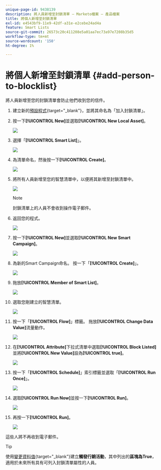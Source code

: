 ```yaml
---
unique-page-id: 9438139
description: 將人員新增至封鎖清單 — Marketo檔案 — 產品檔案
title: 將個人新增至封鎖清單
exl-id: e4543bf9-11e9-42df-a31e-e2cebe24ad4a
feature: Smart Lists
source-git-commit: 26573c20c411208e5a01aa7ec73a97e7208b35d5
workflow-type: tm+mt
source-wordcount: '150'
ht-degree: 1%

---
```


# 將個人新增至封鎖清單 {#add-person-to-blocklist}

將人員新增至您的封鎖清單會防止他們收到您的信件。

1. 建立新的[預設程式](/help/marketo/product-docs/core-marketo-concepts/programs/creating-programs/create-a-program.md){target="_blank"}，並將其命名為「加入封鎖清單」。

1. 按一下&#x200B;**[!UICONTROL New]**&#x200B;並選取&#x200B;**[!UICONTROL New Local Asset]**。

   ![](assets/add-person-to-blocklist-1.png)

1. 選擇「**[!UICONTROL Smart List]**」。

   ![](assets/add-person-to-blocklist-2.png)

1. 為清單命名，然後按一下&#x200B;**[!UICONTROL Create]**。

   ![](assets/add-person-to-blocklist-3.png)

1. 將所有人員新增至您的智慧清單中，以便將其新增至封鎖清單中。

   ![](assets/add-person-to-blocklist-4.png)

   >[!NOTE]
   >
   >封鎖清單上的人員不會收到操作電子郵件。

1. 返回您的程式。

   ![](assets/add-person-to-blocklist-5.png)

1. 按一下&#x200B;**[!UICONTROL New]**&#x200B;並選取&#x200B;**[!UICONTROL New Smart Campaign]**。

   ![](assets/add-person-to-blocklist-6.png)

1. 為新的Smart Campaign命名。 按一下「**[!UICONTROL Create]**」。

   ![](assets/add-person-to-blocklist-7.png)

1. 拖放&#x200B;**[!UICONTROL Member of Smart List]**。

   ![](assets/add-person-to-blocklist-8.png)

1. 選取您剛建立的智慧清單。

   ![](assets/add-person-to-blocklist-9.png)

1. 按一下「**[!UICONTROL Flow]**」標籤。 拖放&#x200B;**[!UICONTROL Change Data Value]**&#x200B;流量動作。

   ![](assets/add-person-to-blocklist-10.png)

1. 在&#x200B;**[!UICONTROL Attribute]**&#x200B;下拉式清單中選取&#x200B;**[!UICONTROL Block Listed]**&#x200B;並將&#x200B;**[!UICONTROL New Value]**&#x200B;設為&#x200B;**[!UICONTROL true]**。

   ![](assets/add-person-to-blocklist-11.png)

1. 按一下「**[!UICONTROL Schedule]**」索引標籤並選取「**[!UICONTROL Run Once]**」。

   ![](assets/add-person-to-blocklist-12.png)

1. 選取&#x200B;**[!UICONTROL Run Now]**&#x200B;並按一下&#x200B;**[!UICONTROL Run]**。

   ![](assets/add-person-to-blocklist-13.png)

1. 再按一下&#x200B;**[!UICONTROL Run]**。

   ![](assets/add-person-to-blocklist-14.png)

這些人將不再收到電子郵件。

>[!TIP]
>
>使用[變更資料值](/help/marketo/product-docs/core-marketo-concepts/smart-campaigns/creating-a-smart-campaign/create-a-new-smart-campaign.md){target="_blank"}建立&#x200B;**觸發行銷活動**，其中列出的&#x200B;**區塊為True**，適用於未來所有具有可列入封鎖清單屬性的人員。
